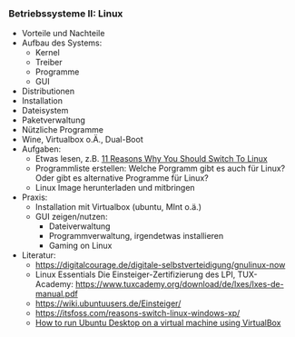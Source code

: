 ### Betriebssysteme II: Linux

* Vorteile und Nachteile
* Aufbau des Systems:
  * Kernel
  * Treiber
  * Programme
  * GUI
* Distributionen
* Installation
* Dateisystem
* Paketverwaltung
* Nützliche Programme
* Wine, Virtualbox o.Ä., Dual-Boot
* Aufgaben:
  * Etwas lesen, z.B. [11 Reasons Why You Should Switch To Linux](https://itsfoss.com/reasons-switch-linux-windows-xp/)
  * Programmliste erstellen: Welche Porgramm gibt es auch für Linux? Oder gibt es alternative Programme für Linux?
  * Linux Image herunterladen und mitbringen
* Praxis:
  * Installation mit Virtualbox (ubuntu, MInt o.ä.)
  * GUI zeigen/nutzen:
    * Dateiverwaltung
    * Programmverwaltung, irgendetwas installieren
    * Gaming on Linux
* Literatur:
  * https://digitalcourage.de/digitale-selbstverteidigung/gnulinux-now
  * Linux Essentials Die Einsteiger-Zertifizierung des LPI, TUX-Academy: https://www.tuxcademy.org/download/de/lxes/lxes-de-manual.pdf
  * https://wiki.ubuntuusers.de/Einsteiger/
  * https://itsfoss.com/reasons-switch-linux-windows-xp/
  * [How to run Ubuntu Desktop on a virtual machine using VirtualBox](https://ubuntu.com/tutorials/how-to-run-ubuntu-desktop-on-a-virtual-machine-using-virtualbox#1-overview)

